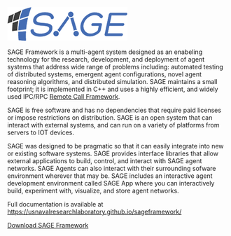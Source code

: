 ![](src/_images/SAGElogo.png) 

SAGE Framework is a multi-agent system designed as an enabeling technology for the research, development, and deployment of agent systems that address wide range of problems including: automated testing of distributed systems, emergent agent configurations, novel agent reasoning algorithms, and distributed simulation. SAGE maintains a small footprint; it is implemented in C++ and uses a highly efficient, and widely used IPC/RPC [Remote Call Framework](https://www.deltavsoft.com).

SAGE is free software and has no dependencies that require paid licenses or impose restrictions on distribution. SAGE is an open system that can interact with external systems, and can run on a variety of platforms from servers to IOT devices.
 
SAGE was designed to be pragmatic so that it can easily integrate into new or existing software systems. SAGE provides interface libraries that allow external applications to build, control, and interact with SAGE agent networks. SAGE Agents can also interact with their surrounding sofware environment wherever that may be. SAGE includes an interactive agent development environment called SAGE App where you can interactively build, experiment with, visualize, and store agent networks.

Full documentation is available at https://usnavalresearchlaboratory.github.io/sageframework/

[Download SAGE Framework](https://github.com/USNavalResearchLaboratory/sageframework/releases)



